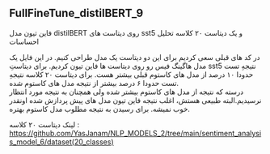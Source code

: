 ## FullFineTune_distilBERT_9
فاین تیون مدل distilBERT روی دیتاست های sst5 و یک دیتاست ۲۰ کلاسه تحلیل احساسات

در کد های قبلی سعی کردیم برای این دو دیتاست یک مدل طراحی کنیم. در این فایل یک مدل هاگینگ فیس رو روی دیتاست ها فاین تیون کردیم. برای دیتاستِ sst5 نتیجهِ تست حدودا ۱۰ درصد از مدل های کاستوم قبلی بیشتر هست. برای دیتاست ۲۰ کلاسه نتیجهِ تست حدودا ۶ درصد بیشتر از نتیجه مدل های کاستوم شده.  
درسته که نتیجه از مدل های کاستوم بیشتر شده ولی همچنان به نتیجه مورد انتظار نرسیدیم.البته طبیعی هستش، اغلب نتیجه فاین تیون مدل های پیش پردازش شده اونقدر خوب نمیشه. برای رسیدن به نتیجه مطلوب مدل کاستوم بهتره.

لینک دیتاست ۲۰ کلاسه :
https://github.com/YasJanam/NLP_MODELS_2/tree/main/sentiment_analysis_model_6/dataset(20_classes)
